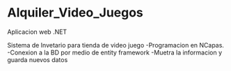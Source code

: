 # Alquiler_Video_Juegos
Aplicacion web .NET

Sistema de Invetario para tienda de video juego
-Programacion en NCapas.
-Conexion a la BD por medio de entity framework
-Muetra la informacion y guarda nuevos datos
